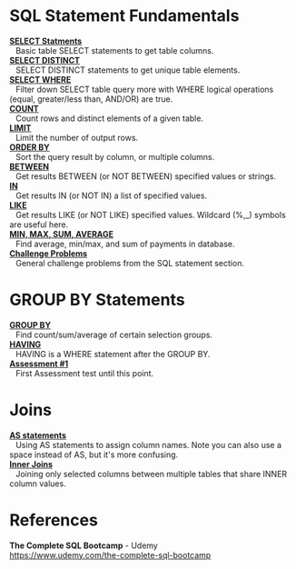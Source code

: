 # SQL Statement Fundamentals 

**[SELECT Statments](https://github.com/nkuhta/SQL-Bootcamp/blob/master/SELECT.sql)**  
&ensp; Basic table SELECT statements to get table columns.  
**[SELECT DISTINCT](https://github.com/nkuhta/SQL-Bootcamp/blob/master/SELECT_DISTINCT.sql)**  
&ensp; SELECT DISTINCT statements to get unique table elements.  
**[SELECT WHERE](https://github.com/nkuhta/SQL-Bootcamp/blob/master/SELECT_WHERE.sql)**  
&ensp; Filter down SELECT table query more with WHERE logical operations (equal, greater/less than, AND/OR) are true.  
**[COUNT](https://github.com/nkuhta/SQL-Bootcamp/blob/master/COUNT.sql)**  
&ensp; Count rows and distinct elements of a given table.  
**[LIMIT](https://github.com/nkuhta/SQL-Bootcamp/blob/master/LIMIT.sql)**  
&ensp;  Limit the number of output rows.  
**[ORDER BY](https://github.com/nkuhta/SQL-Bootcamp/blob/master/ORDER_BY.sql)**  
&ensp;  Sort the query result by column, or multiple columns.  
**[BETWEEN](https://github.com/nkuhta/SQL-Bootcamp/blob/master/BETWEEN.sql)**  
&ensp;  Get results BETWEEN (or NOT BETWEEN) specified values or strings.  
**[IN](https://github.com/nkuhta/SQL-Bootcamp/blob/master/IN.sql)**  
&ensp;  Get results IN (or NOT IN) a list of specified values.  
**[LIKE](https://github.com/nkuhta/SQL-Bootcamp/blob/master/LIKE.sql)**  
&ensp;  Get results LIKE (or NOT LIKE) specified values.  Wildcard (%,_) symbols are useful here.  
**[MIN, MAX, SUM, AVERAGE](https://github.com/nkuhta/SQL-Bootcamp/blob/master/MIN_MAX_SUM_AVG.sql)**  
&ensp;  Find average, min/max, and sum of payments in database.  
**[Challenge Problems](https://github.com/nkuhta/SQL-Bootcamp/blob/master/Challenge_01.sql)**  
&ensp;  General challenge problems from the SQL statement section. 

#  GROUP BY Statements 
**[GROUP BY](https://github.com/nkuhta/SQL-Bootcamp/blob/master/GROUP_BY.sql)**  
&ensp;  Find count/sum/average of certain selection groups.   
**[HAVING](https://github.com/nkuhta/SQL-Bootcamp/blob/master/HAVING.sql)**  
&ensp;  HAVING is a WHERE statement after the GROUP BY.     
**[Assessment #1](https://github.com/nkuhta/SQL-Bootcamp/blob/master/Assessment_01.sql)**  
&ensp;  First Assessment test until this point.  

#  Joins 
**[AS statements](https://github.com/nkuhta/SQL-Bootcamp/blob/master/AS.sql)**  
&ensp;  Using AS statements to assign column names.  Note you can also use a space instead of AS, but it's more confusing.  
**[Inner Joins](https://github.com/nkuhta/SQL-Bootcamp/blob/master/Inner_Join.sql)**  
&ensp;  Joining only selected columns between multiple tables that share INNER column values.  
  


# References
**The Complete SQL Bootcamp** - Udemy  
https://www.udemy.com/the-complete-sql-bootcamp